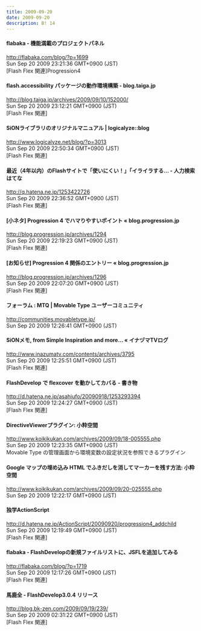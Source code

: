 ```yaml
---
title: 2009-09-20
date: 2009-09-20
description: B! 14
---
```


#### flabaka - 機能満載のプロジェクトパネル
http://flabaka.com/blog/?p=1699<br>
Sun Sep 20 2009 23:21:36 GMT+0900 (JST)<br>
[Flash Flex 関連]Progression4


####     flash.accessibility パッケージの動作環境構築 - blog.taiga.jp    
http://blog.taiga.jp/archives/2009/09/10/152000/<br>
Sun Sep 20 2009 23:12:21 GMT+0900 (JST)<br>
[Flash Flex 関連]


#### SiONライブラリのオリジナルマニュアル | logicalyze::blog
http://www.logicalyze.net/blog/?p=3013<br>
Sun Sep 20 2009 22:50:34 GMT+0900 (JST)<br>
[Flash Flex 関連]


#### 最近（4年以内）のFlashサイトで「使いにくい！」「イライラする… - 人力検索はてな
http://q.hatena.ne.jp/1253422726<br>
Sun Sep 20 2009 22:36:52 GMT+0900 (JST)<br>
[Flash Flex 関連]


#### [小ネタ] Progression 4 でハマりやすいポイント «  blog.progression.jp
http://blog.progression.jp/archives/1294<br>
Sun Sep 20 2009 22:19:23 GMT+0900 (JST)<br>
[Flash Flex 関連]


#### [お知らせ] Progression 4 関係のエントリー «  blog.progression.jp
http://blog.progression.jp/archives/1296<br>
Sun Sep 20 2009 22:07:20 GMT+0900 (JST)<br>
[Flash Flex 関連]


#### フォーラム : MTQ | Movable Type ユーザーコミュニティ
http://communities.movabletype.jp/<br>
Sun Sep 20 2009 12:26:41 GMT+0900 (JST)<br>


#### SiONメモ, from Simple Inspiration and more... « イナヅマTVログ
http://www.inazumatv.com/contents/archives/3795<br>
Sun Sep 20 2009 12:25:51 GMT+0900 (JST)<br>
[Flash Flex 関連]


#### FlashDevelop で flexcover を動かしてカバる - 書き物
http://d.hatena.ne.jp/asahiufo/20090918/1253293394<br>
Sun Sep 20 2009 12:24:27 GMT+0900 (JST)<br>
[Flash Flex 関連]


#### DirectiveViewerプラグイン: 小粋空間
http://www.koikikukan.com/archives/2009/09/18-005555.php<br>
Sun Sep 20 2009 12:23:35 GMT+0900 (JST)<br>
Movable Type の管理画面から環境変数の設定状況を参照できるプラグイン


#### Google マップの埋め込み HTML でふきだしを消してマーカーを残す方法: 小粋空間
http://www.koikikukan.com/archives/2009/09/20-025555.php<br>
Sun Sep 20 2009 12:22:17 GMT+0900 (JST)<br>


#### 独学ActionScript
http://d.hatena.ne.jp/ActionScript/20090920/progression4_addchild<br>
Sun Sep 20 2009 12:19:49 GMT+0900 (JST)<br>
[Flash Flex 関連]


#### flabaka - FlashDevelopの新規ファイルリストに、JSFLを追加してみる
http://flabaka.com/blog/?p=1719<br>
Sun Sep 20 2009 12:17:26 GMT+0900 (JST)<br>
[Flash Flex 関連]


#### 馬鹿全 - FlashDevelop3.0.4 リリース
http://blog.bk-zen.com/2009/09/19/239/<br>
Sun Sep 20 2009 02:31:22 GMT+0900 (JST)<br>
[Flash Flex 関連]


